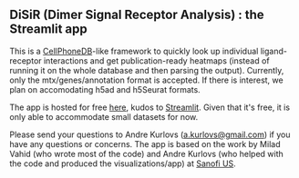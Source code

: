 ## DiSiR (Dimer Signal Receptor Analysis) : the Streamlit app ##

This is a [CellPhoneDB](https://github.com/ventolab/CellphoneDB)-like framework to quickly look up individual ligand-receptor interactions and get publication-ready heatmaps (instead of running it on the whole database and then parsing the output). Currently, only the mtx/genes/annotation format is accepted. If there is interest, we plan on accomodating h5ad and h5Seurat formats.

The app is hosted for free [here](https://disir-scrna.streamlit.app/), kudos to [Streamlit](https://streamlit.io/). Given that it's free, it is only able to accommodate small datasets for now.

Please send your questions to Andre Kurlovs (a.kurlovs@gmail.com) if you have any questions or concerns. The app is based on the work by Milad Vahid (who wrote most of the code) and Andre Kurlovs (who helped with the code and produced the visualizations/app) at [Sanofi US](https://www.sanofi.com).
